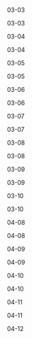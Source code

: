 03-03

03-03

03-04

03-04

03-05

03-05

03-06

03-06

03-07

03-07

03-08

03-08

03-09

03-09

03-10

03-10

04-08

04-08

04-09

04-09

04-10

04-10

04-11

04-11

04-12

